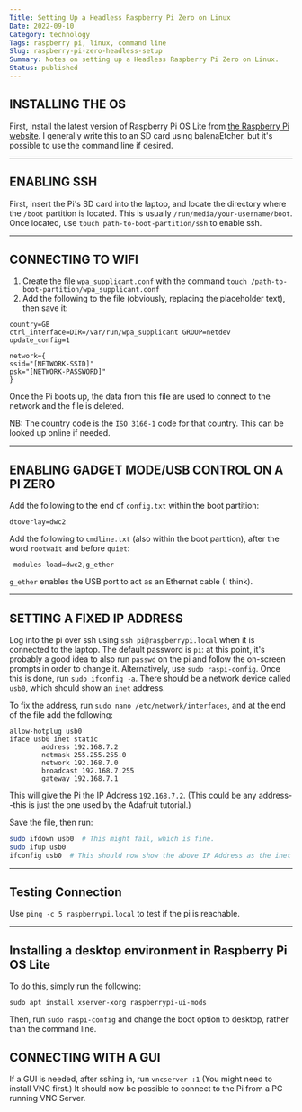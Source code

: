 ```yaml
---
Title: Setting Up a Headless Raspberry Pi Zero on Linux
Date: 2022-09-10
Category: technology
Tags: raspberry pi, linux, command line
Slug: raspberry-pi-zero-headless-setup
Summary: Notes on setting up a Headless Raspberry Pi Zero on Linux.
Status: published
---
```


## INSTALLING THE OS

First, install the latest version of Raspberry Pi OS Lite from [the Raspberry Pi website](https://www.raspberrypi.com/software/operating-systems/#raspberry-pi-os-32-bit). I generally write this to an SD card using balenaEtcher, but it's possible to use the command line if desired.

---

## ENABLING SSH

First, insert the Pi's SD card into the laptop, and locate the directory where the `/boot` partition is located. This is usually `/run/media/your-username/boot`. Once located, use `touch path-to-boot-partition/ssh` to enable ssh.

---

## CONNECTING TO WIFI

1. Create the file `wpa_supplicant.conf` with the command `touch /path-to-boot-partition/wpa_supplicant.conf`
1. Add the following to the file (obviously, replacing the placeholder text), then save it:

```text
country=GB
ctrl_interface=DIR=/var/run/wpa_supplicant GROUP=netdev
update_config=1

network={
ssid="[NETWORK-SSID]"
psk="[NETWORK-PASSWORD]"
}
```

Once the Pi boots up, the data from this file are used to connect to the network and the file is deleted.

NB: The country code is the `ISO 3166-1` code for that country. This can be looked up online if needed.

---

## ENABLING GADGET MODE/USB CONTROL ON A PI ZERO

Add the following to the end of `config.txt` within the boot partition:

`dtoverlay=dwc2`

Add the following to `cmdline.txt` (also within the boot partition), after the word `rootwait` and before `quiet`:

` modules-load=dwc2,g_ether`

`g_ether` enables the USB port to act as an Ethernet cable (I think).

---

## SETTING A FIXED IP ADDRESS

Log into the pi over ssh using `ssh pi@raspberrypi.local` when it is connected to the laptop. The default password is `pi`: at this point, it's probably a good idea to also run `passwd` on the pi and follow the on-screen prompts in order to change it. Alternatively, use `sudo raspi-config`. Once this is done, run `sudo ifconfig -a`. There should be a network device called `usb0`, which should show an `inet` address.

To fix the address, run `sudo nano /etc/network/interfaces`, and at the end of the file add the following:

```text
allow-hotplug usb0
iface usb0 inet static
        address 192.168.7.2
        netmask 255.255.255.0
        network 192.168.7.0
        broadcast 192.168.7.255
        gateway 192.168.7.1
```

This will give the Pi the IP Address `192.168.7.2`. (This could be any address--this is just the one used by the Adafruit tutorial.)

Save the file, then run:

```bash
sudo ifdown usb0  # This might fail, which is fine.
sudo ifup usb0
ifconfig usb0  # This should now show the above IP Address as the inet address.
```

---

## Testing Connection

Use `ping -c 5 raspberrypi.local` to test if the pi is reachable.

---

## Installing a desktop environment in Raspberry Pi OS Lite

To do this, simply run the following:

```shell
sudo apt install xserver-xorg raspberrypi-ui-mods
```

Then, run `sudo raspi-config` and change the boot option to desktop, rather than the command line.

## CONNECTING WITH A GUI

If a GUI is needed, after sshing in, run `vncserver :1` (You might need to install VNC first.) It should now be possible to connect to the Pi from a PC running VNC Server.
